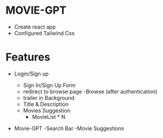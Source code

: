 # MOVIE-GPT

- Create react app
- Configured Tailwind Css





# Features

- Login/Sign up
     - Sign In/Sign Up Form
     - redirect to browse page
-Browse (after authentication)
     - trailer in Background
     - Title & Description
     - Movies Suggestion
         - MovieList * N

- Movie-GPT
     -Search Bar
     -Movie Suggestions             